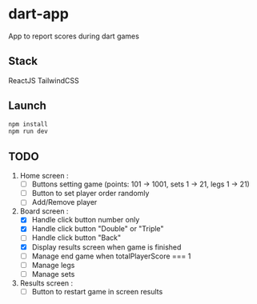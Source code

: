 # dart-app
App to report scores during dart games

## Stack
ReactJS TailwindCSS

## Launch
```sh
npm install
npm run dev
```

## TODO
1. Home screen :
    - [ ] Buttons setting game (points: 101 -> 1001, sets 1 -> 21, legs 1 -> 21)
    - [ ] Button to set player order randomly
    - [ ] Add/Remove player
2. Board screen : 
    - [x] Handle click button number only
    - [x] Handle click button "Double" or "Triple"
    - [ ] Handle click button "Back"
    - [x] Display results screen when game is finished
    - [ ] Manage end game when totalPlayerScore === 1
    - [ ] Manage legs
    - [ ] Manage sets
3. Results screen :
    - [ ] Button to restart game in screen results
